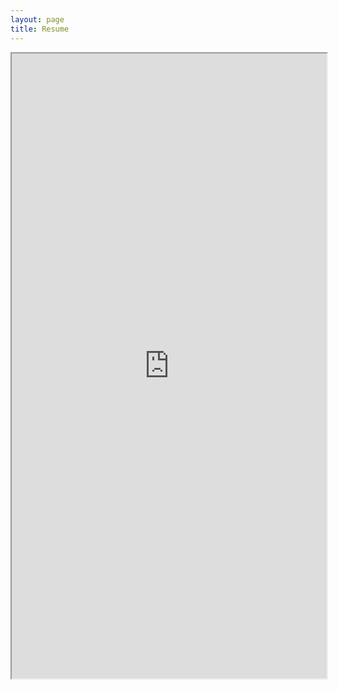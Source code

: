 ```yaml
---
layout: page
title: Resume
---
```


<iframe src="https://rawcdn.githack.com/s-lasch/s-lasch.github.io/559f67d961ef20ebb5655e204ab26ca9bbf8a642/images/Resume.pdf)https://rawcdn.githack.com/s-lasch/s-lasch.github.io/559f67d961ef20ebb5655e204ab26ca9bbf8a642/images/Resume.pdf" height="1000px" width="100%"></iframe>
